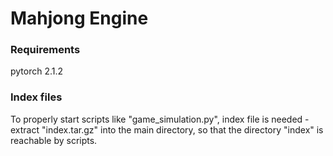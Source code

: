 # Mahjong Engine

### Requirements

pytorch 2.1.2

### Index files

To properly start scripts like "game_simulation.py", index file is needed - extract "index.tar.gz" into the main directory,
so that the directory "index" is reachable by scripts.